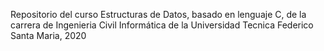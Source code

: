 Repositorio del curso Estructuras de Datos, basado en lenguaje C, de la carrera de Ingenieria Civil Informática de la Universidad 
Tecnica Federico Santa Maria, 2020
